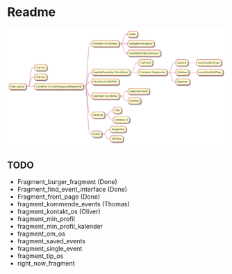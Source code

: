 # Readme

![image](fragments.png)


## TODO

- Fragment_burger_fragment (Done)
- Fragment_find_event_interface (Done)
- Fragment_front_page (Done)
- fragment_kommende_events (Thomas)
- fragment_kontakt_os (Oliver)
- fragment_min_profil
- fragment_min_profil_kalender
- fragment_om_os
- fragment_saved_events
- fragment_single_event
- fragment_tip_os
- right_now_fragment

